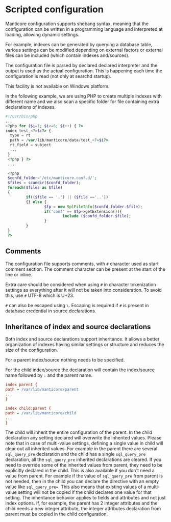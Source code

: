 # Scripted configuration

Manticore configuration supports shebang syntax, meaning that the configuration can be written in a programming language and interpreted at loading, allowing dynamic settings.

For example, indexes can be generated by querying a database table, various settings can be modified depending on external factors or external files can be included (which contain indexes and/sources).

The configuration file is parsed by declared declared interpreter and the output is used as the actual configuration. This is happening each time the configuration is read (not only at searchd startup).

This facility is not available on Windows platform.

In the following example, we are using PHP to create multiple indexes with different name and we also scan a specific folder for file containing extra declarations of indexes.

```php
#!/usr/bin/php
...
<?php for ($i=1; $i<=6; $i++) { ?>
index test_<?=$i?> {
  type = rt
  path = /var/lib/manticore/data/test_<?=$i?>
  rt_field = subject
  ...
 }
 <?php } ?>
 ...

 <?php
 $confd_folder='/etc/manticore.conf.d/';
 $files = scandir($confd_folder);
 foreach($files as $file)
 {
         if(($file == '.') || ($file =='..'))
         {} else {
                 $fp = new SplFileInfo($confd_folder.$file);
                 if('conf' == $fp->getExtension()){
                         include ($confd_folder.$file);
                 }
         }
 }
 ?>
```

## Comments

The configuration file supports comments, with `#` character used as start comment section. The comment character can be present at the start of the line or inline.

Extra care should be considered when using `#` in character tokenization settings as everything after it will not be taken into consideration. To avoid this, use `#` UTF-8 which is U+23.

`#` can also be escaped using `\`. Escaping is required if `#` is present in database credential in source declarations.

## Inheritance of index and source declarations

Both index and source declarations support inheritance. It allows a better organization of indexes having similar settings or structure and reduces the size of the configuration.

For a parent index/source nothing needs to be specified.

For the child index/source the declaration will contain the index/source name followed by `:` and the parent name.

```ini
index parent {
path = /var/lib/manticore/parent
...
}

index child:parent {
path = /var/lib/manticore/child
...
}
```

The child will inherit the entire configuration of the parent. In the child declaration any setting declared will overwrite the inherited values. Please note that in case of multi-value settings, defining a single value in child will clear out all inherited values. For example in the parent there are several `sql_query_pre` declaration and the child has a single `sql_query_pre` declaration, all the `sql_query_pre` inherited declarations are cleared. If you need to override some of the inherited values from parent, they need to be explicitly declared in the child. This is also available if you don't need a value from parent. For example if the value of `sql_query_pre` from parent is not needed, then in the child you can declare the directive with an empty value like `sql_query_pre=`. This also means that existing values of a multi-value setting will not be copied if the child declares one value for that setting. The inheritance behavior applies to fields and attributes and not just index options. If, for example, the parent has 2 integer attributes and the child needs a new integer attribute, the integer attributes declaration from parent must be copied in the child configuration.
